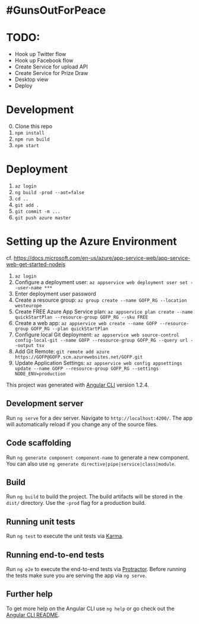 # #GunsOutForPeace


# TODO:
- Hook up Twitter flow
- Hook up Facebook flow
- Create Service for upload API
- Create Service for Prize Draw
- Desktop view
- Deploy



# Development
0. Clone this repo
1. `npm install`
2. `npm run build`
3. `npm start`

# Deployment
1. `az login`
2. `ng build -prod --aot=false`
3. `cd ..`
3. `git add .`
4. `git commit -m ...`
5. `git push azure master`

# Setting up the Azure Environment
cf. https://docs.microsoft.com/en-us/azure/app-service-web/app-service-web-get-started-nodejs
1. `az login`
2. Configure a deployment user: `az appservice web deployment user set --user-name ***`
3. Enter deployment user password
4. Create a resource group: `az group create --name GOFP_RG --location westeurope`
5. Create FREE Azure App Service plan: `az appservice plan create --name quickStartPlan --resource-group GOFP_RG --sku FREE`
6. Create a web app: `az appservice web create --name GOFP --resource-group GOFP_RG --plan quickStartPlan`
7. Configure local Git deployment: `az appservice web source-control config-local-git --name GOFP --resource-group GOFP_RG --query url --output tsv`
8. Add Git Remote: `git remote add azure https://GOFP@GOFP.scm.azurewebsites.net/GOFP.git`
9. Update Application Settings: `az appservice web config appsettings update --name GOFP --resource-group GOFP_RG --settings NODE_ENV=production`


This project was generated with [Angular CLI](https://github.com/angular/angular-cli) version 1.2.4.

## Development server

Run `ng serve` for a dev server. Navigate to `http://localhost:4200/`. The app will automatically reload if you change any of the source files.

## Code scaffolding

Run `ng generate component component-name` to generate a new component. You can also use `ng generate directive|pipe|service|class|module`.

## Build

Run `ng build` to build the project. The build artifacts will be stored in the `dist/` directory. Use the `-prod` flag for a production build.

## Running unit tests

Run `ng test` to execute the unit tests via [Karma](https://karma-runner.github.io).

## Running end-to-end tests

Run `ng e2e` to execute the end-to-end tests via [Protractor](http://www.protractortest.org/).
Before running the tests make sure you are serving the app via `ng serve`.

## Further help

To get more help on the Angular CLI use `ng help` or go check out the [Angular CLI README](https://github.com/angular/angular-cli/blob/master/README.md).

